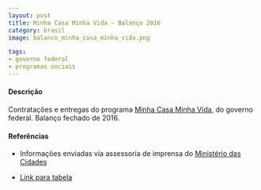 ```yaml
---
layout: post
title: Minha Casa Minha Vida - Balanço 2016
category: brasil
image: balanco_minha_casa_minha_vida.png

tags:
- governo federal
- programas sociais
---
```


#### Descrição
Contratações e entregas do programa [Minha Casa Minha Vida](http://www.minhacasaminhavida.gov.br/), do governo federal. Balanço fechado de 2016.

#### Referências

* Informações enviadas via assessoria de imprensa do [Ministério das Cidades](http://www.cidades.gov.br/)

* [Link para tabela](https://docs.google.com/spreadsheets/d/1xybmHvU7gIjpgdr-tSpE0PAt4uhDgkKCqIwpvZRWn_k/edit?usp=sharing)
